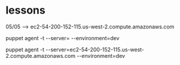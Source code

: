 # lessons

05/05  --> ec2-54-200-152-115.us-west-2.compute.amazonaws.com


puppet agent -t --server=<hostname> --environment=dev  

 puppet agent -t --server=ec2-54-200-152-115.us-west-2.compute.amazonaws.com --environment=dev

